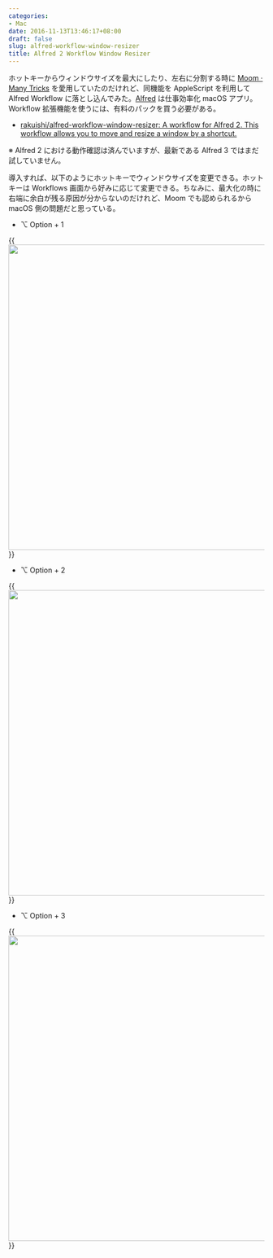 ```yaml
---
categories:
- Mac
date: 2016-11-13T13:46:17+08:00
draft: false
slug: alfred-workflow-window-resizer
title: Alfred 2 Workflow Window Resizer
---
```


ホットキーからウィンドウサイズを最大にしたり、左右に分割する時に [Moom · Many Tricks](https://manytricks.com/moom/) を愛用していたのだけれど、同機能を AppleScript を利用して Alfred Workflow に落とし込んでみた。[Alfred](https://www.alfredapp.com/) は仕事効率化 macOS アプリ。Workflow 拡張機能を使うには、有料のパックを買う必要がある。

- [rakuishi/alfred-workflow-window-resizer: A workflow for Alfred 2. This workflow allows you to move and resize a window by a shortcut.](https://github.com/rakuishi/alfred-workflow-window-resizer)

※ Alfred 2 における動作確認は済んでいますが、最新である Alfred 3 ではまだ試していません。

導入すれば、以下のようにホットキーでウィンドウサイズを変更できる。ホットキーは Workflows 画面から好みに応じて変更できる。ちなみに、最大化の時に右端に余白が残る原因が分からないのだけれど、Moom でも認められるから macOS 側の問題だと思っている。

- ⌥ Option + 1

{{<img alt="" src="/images/2016/11/alfred-workflow-window-resizer-1.jpg" width="960" height="600">}}

- ⌥ Option + 2

{{<img alt="" src="/images/2016/11/alfred-workflow-window-resizer-2.jpg" width="960" height="600">}}

- ⌥ Option + 3

{{<img alt="" src="/images/2016/11/alfred-workflow-window-resizer-3.jpg" width="960" height="600">}}
